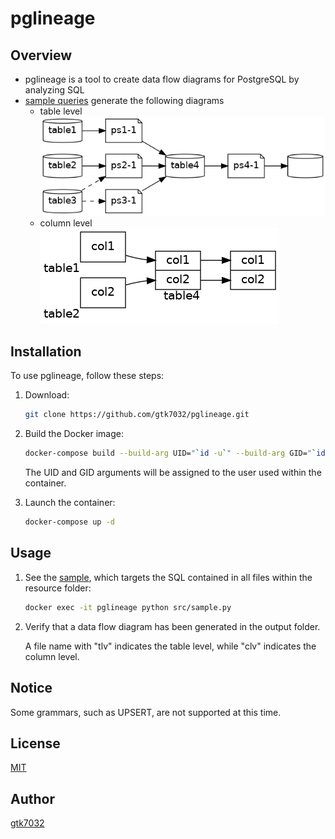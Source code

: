 # pglineage

## Overview
- pglineage is a tool to create data flow diagrams for PostgreSQL by analyzing SQL
- [sample queries](resource) generate the following diagrams
    - table level    
        ![](output/result.tlv.png)
    - column level    
        ![](output/result.clv.png)

## Installation
To use pglineage, follow these steps:

1. Download:
    ~~~bash
    git clone https://github.com/gtk7032/pglineage.git
    ~~~  

1. Build the Docker image:
    ~~~bash
    docker-compose build --build-arg UID="`id -u`" --build-arg GID="`id -g`"
    ~~~
    The UID and GID arguments will be assigned to the user used within the container.

1. Launch the container:

    ~~~bash
    docker-compose up -d
    ~~~

## Usage

1. See the [sample](src/sample.py), which targets the SQL contained in all files within the resource folder:

    ~~~bash
    docker exec -it pglineage python src/sample.py
    ~~~ 

1. Verify that a data flow diagram has been generated in the output folder.

    A file name with "tlv" indicates the table level, while "clv" indicates the column level.

## Notice
Some grammars, such as UPSERT, are not supported at this time.

## License
[MIT](https://choosealicense.com/licenses/mit/)

## Author
[gtk7032](https://github.com/gtk7032)




